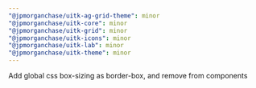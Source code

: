 ```yaml
---
"@jpmorganchase/uitk-ag-grid-theme": minor
"@jpmorganchase/uitk-core": minor
"@jpmorganchase/uitk-grid": minor
"@jpmorganchase/uitk-icons": minor
"@jpmorganchase/uitk-lab": minor
"@jpmorganchase/uitk-theme": minor
---
```


Add global css box-sizing as border-box, and remove from components

